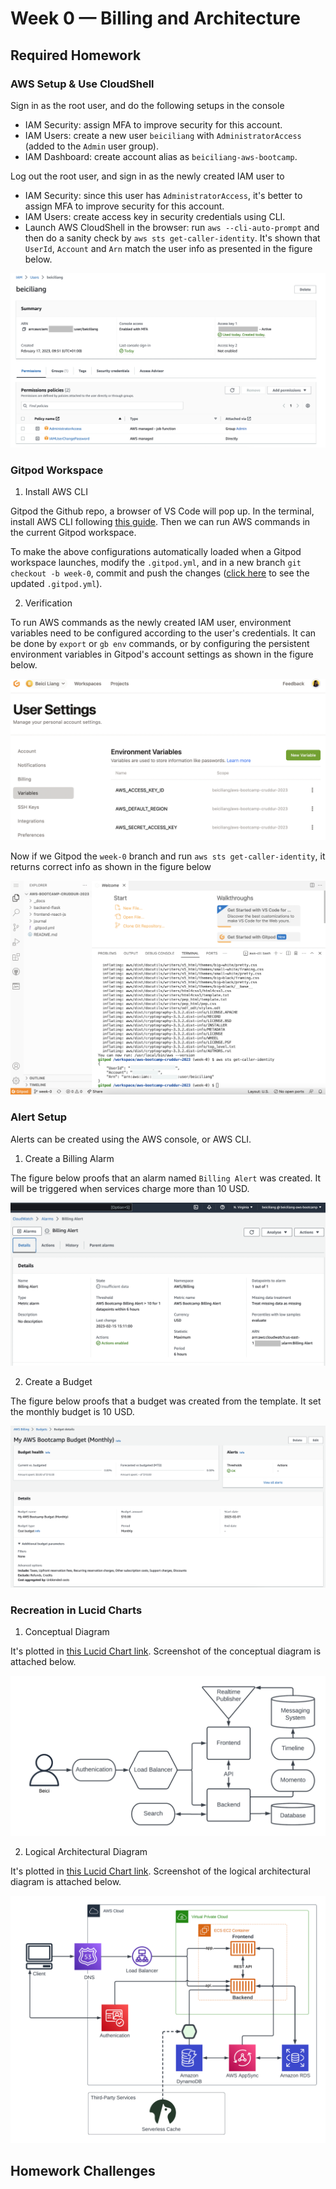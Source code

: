 # Week 0 — Billing and Architecture

## Required Homework

### AWS Setup & Use CloudShell

Sign in as the root user, and do the following setups in the console
- IAM Security: assign MFA to improve security for this account.
- IAM Users: create a new user `beiciliang` with `AdministratorAccess` (added to the `Admin` user group).
- IAM Dashboard: create account alias as `beiciliang-aws-bootcamp`.

Log out the root user, and sign in as the newly created IAM user to
- IAM Security: since this user has `AdministratorAccess`, it's better to assign MFA to improve security for this account.
- IAM Users: create access key in security credentials using CLI.
- Launch AWS CloudShell in the browser: run `aws --cli-auto-prompt` and then do a sanity check by `aws sts get-caller-identity`. It's shown that `UserId`, `Account` and `Arn` match the user info as presented in the figure below.

![Info of the AWS admin user](assets/week00-aws-user.png)


### Gitpod Workspace

1. Install AWS CLI

Gitpod the Github repo, a browser of VS Code will pop up. In the terminal, install AWS CLI following [this guide](https://docs.aws.amazon.com/cli/latest/userguide/getting-started-install.html). Then we can run AWS commands in the current Gitpod workspace.

To make the above configurations automatically loaded when a Gitpod workspace launches, modify the `.gitpod.yml`, and in a new branch `git checkout -b week-0`, commit and push the changes ([click here](https://github.com/beiciliang/aws-bootcamp-cruddur-2023/blob/week-0/.gitpod.yml) to see the updated `.gitpod.yml`).

2. Verification

To run AWS commands as the newly created IAM user, environment variables need to be configured according to the user's credentials. It can be done by `export` or `gb env` commands, or by configuring the persistent environment variables in Gitpod's account settings as shown in the figure below.

![Proof of working AWS CLI](assets/week00-gitpod-env.png)

Now if we Gitpod the `week-0` branch and run `aws sts get-caller-identity`, it returns correct info as shown in the figure below

![Proof of working AWS CLI](assets/week00-proof-of-aws-cli.png)


### Alert Setup

Alerts can be created using the AWS console, or AWS CLI.

1. Create a Billing Alarm

The figure below proofs that an alarm named `Billing Alert` was created. It will be triggered when services charge more than 10 USD.

![Proof of working billing alarm](assets/week00-proof-of-billing-alarm.png)

2. Create a Budget

The figure below proofs that a budget was created from the template. It set the monthly budget is 10 USD.

![Proof of working budget](assets/week00-proof-of-budget.png)


### Recreation in Lucid Charts

1. Conceptual Diagram

It's plotted in [this Lucid Chart link](https://lucid.app/lucidchart/be8a8049-f889-46c4-83b9-cd52f06a9445/edit?viewport_loc=13%2C-90%2C1722%2C815%2Cvi_xnvX6lTaw&invitationId=inv_9600c9fb-e606-403a-888a-9fe299d682da). Screenshot of the conceptual diagram is attached below.

![Screenshot of conceptual diagram](assets/week00-screenshot-conceptual-diagram.png)

2. Logical Architectural Diagram

It's plotted in [this Lucid Chart link](https://lucid.app/lucidchart/be8a8049-f889-46c4-83b9-cd52f06a9445/edit?viewport_loc=-311%2C177%2C2037%2C964%2C0_0&invitationId=inv_9600c9fb-e606-403a-888a-9fe299d682da). Screenshot of the logical architectural diagram is attached below.

![Screenshot of logical architectural diagram](assets/week00-screenshot-architectural-diagram.png)


## Homework Challenges

